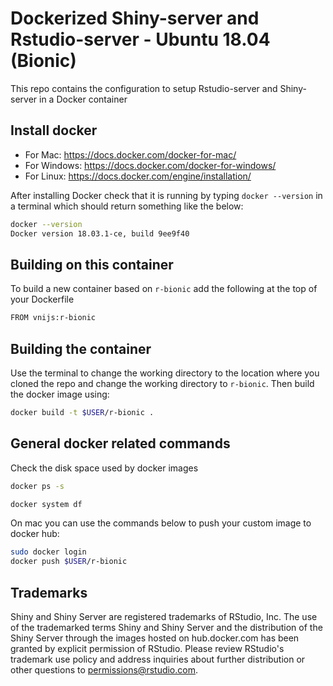 Dockerized Shiny-server and Rstudio-server - Ubuntu 18.04 (Bionic)
====================================================================

This repo contains the configuration to setup Rstudio-server and Shiny-server in a Docker container

## Install docker

* For Mac: https://docs.docker.com/docker-for-mac/
* For Windows: https://docs.docker.com/docker-for-windows/
* For Linux: https://docs.docker.com/engine/installation/

After installing Docker check that it is running by typing `docker --version` in a terminal which should return something like the below:

```bash
docker --version
Docker version 18.03.1-ce, build 9ee9f40
```

## Building on this container

To build a new container based on `r-bionic` add the following at the top of your Dockerfile

```sh
FROM vnijs:r-bionic
```

## Building the container

Use the terminal to change the working directory to the location where you cloned the repo and change the working directory to `r-bionic`. Then build the docker image using:

```sh
docker build -t $USER/r-bionic .
```

## General docker related commands

Check the disk space used by docker images

```bash
docker ps -s
```

```bash
docker system df
```

On mac you can use the commands below to push your custom image to docker hub:

```bash
sudo docker login 
docker push $USER/r-bionic
```

## Trademarks

Shiny and Shiny Server are registered trademarks of RStudio, Inc. The use of the trademarked terms Shiny and Shiny Server and the distribution of the Shiny Server through the images hosted on hub.docker.com has been granted by explicit permission of RStudio. Please review RStudio's trademark use policy and address inquiries about further distribution or other questions to permissions@rstudio.com.
